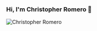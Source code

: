 ### Hi, I'm Christopher Romero 👋

![Christopher Romero](https://github.com/chris-dev-software/chris-dev-software/assets/161795856/023daaac-05c5-441f-a616-8aa82ca616ae)

<!--
**chris-dev-software/chris-dev-software** is a ✨ _special_ ✨ repository because its `README.md` (this file) appears on your GitHub profile.

Here are some ideas to get you started:

- 🔭 I’m currently working on ...
- 🌱 I’m currently learning ...
- 👯 I’m looking to collaborate on ...
- 🤔 I’m looking for help with ...
- 💬 Ask me about ...
- 📫 How to reach me: ...
- 😄 Pronouns: ...
- ⚡ Fun fact: ...
-->
